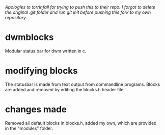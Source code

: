 _Apologies to torrinfail for trying to push this to their repo. I forgot to delete the original .git folder and run git init before pushing this fork to my own repository._

# dwmblocks
Modular status bar for dwm written in c.
# modifying blocks
The statusbar is made from text output from commandline programs.
Blocks are added and removed by editing the blocks.h header file.
# changes made
Removed all default blocks in blocks.h, added my own, which are provided in the "modules" folder.
